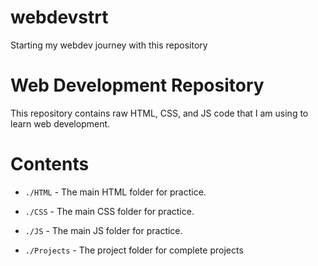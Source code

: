 # webdevstrt
Starting my webdev journey with this repository

# Web Development Repository

This repository contains raw HTML, CSS, and JS code that I am using to learn web development.

# Contents

- `./HTML` -     The main HTML folder for practice.
* `./CSS` -      The main CSS folder for practice.
- `./JS` -       The main JS folder for practice.
* `./Projects` - The project folder for complete projects